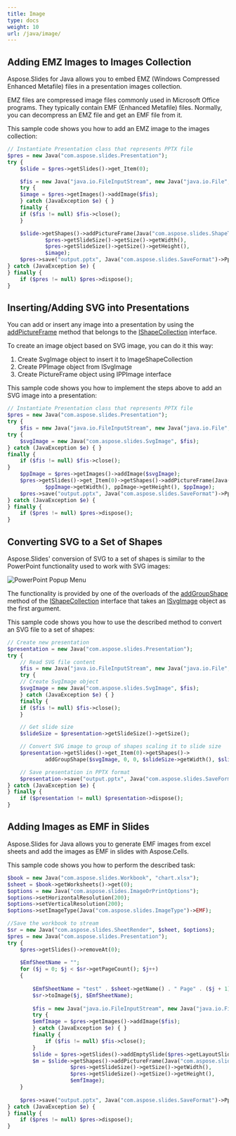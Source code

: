 ```yaml
---
title: Image
type: docs
weight: 10
url: /java/image/
---
```


## **Adding EMZ Images to Images Collection**
Aspose.Slides for Java allows you to embed EMZ (Windows Compressed Enhanced Metafile) files in a presentation images collection. 

EMZ files are compressed image files commonly used in Microsoft Office programs. They typically contain  EMF (Enhanced Metafile) files. Normally, you can decompress an EMZ file and get an EMF file from it. 


This sample code shows you how to add an EMZ image to the images collection:

```php 
// Instantiate Presentation class that represents PPTX file
$pres = new Java("com.aspose.slides.Presentation");
try {
    $slide = $pres->getSlides()->get_Item(0);

	$fis = new Java("java.io.FileInputStream", new Java("java.io.File", "image.emz"));
	try {
	$image = $pres->getImages()->addImage($fis);
	} catch (JavaException $e) { }
	finally {
    if ($fis != null) $fis->close();
    }

    $slide->getShapes()->addPictureFrame(Java("com.aspose.slides.ShapeType")->Rectangle, 0, 0,
            $pres->getSlideSize()->getSize()->getWidth(), 
			$pres->getSlideSize()->getSize()->getHeight(), 
			$image);
    $pres->save("output.pptx", Java("com.aspose.slides.SaveFormat")->Pptx);
} catch (JavaException $e) {
} finally {
    if ($pres != null) $pres->dispose();
}
```

## **Inserting/Adding SVG into Presentations**
You can add or insert any image into a presentation by using the [addPictureFrame](https://apireference.aspose.com/slides/java/com.aspose.slides/IShapeCollection#addPictureFrame-int-float-float-float-float-com.aspose.slides.IPPImage-) method that belongs to the [IShapeCollection](https://apireference.aspose.com/slides/java/com.aspose.slides/IShapeCollection) interface.

To create an image object based on SVG image, you can do it this way:

1. Create SvgImage object to insert it to ImageShapeCollection
2. Create PPImage object from ISvgImage
3. Create PictureFrame object using IPPImage interface

This sample code shows you how to implement the steps above to add an SVG image into a presentation:
```php 
// Instantiate Presentation class that represents PPTX file
$pres = new Java("com.aspose.slides.Presentation");
try {
	$fis = new Java("java.io.FileInputStream", new Java("java.io.File", "image.svg"));
try {
    $svgImage = new Java("com.aspose.slides.SvgImage", $fis);
} catch (JavaException $e) { }
finally {
    if ($fis != null) $fis->close();
}
    $ppImage = $pres->getImages()->addImage($svgImage);
    $pres->getSlides()->get_Item(0)->getShapes()->addPictureFrame(Java("com.aspose.slides.ShapeType")->Rectangle, 0, 0, 
			$ppImage->getWidth(), ppImage->getHeight(), $ppImage);
    $pres->save("output.pptx", Java("com.aspose.slides.SaveFormat")->Pptx);
} catch (JavaException $e) {
} finally {
    if ($pres != null) $pres->dispose();
}
```

## **Converting SVG to a Set of Shapes**
Aspose.Slides' conversion of SVG to a set of shapes is similar to the PowerPoint functionality used to work with SVG images:

![PowerPoint Popup Menu](img_01_01.png)

The functionality is provided by one of the overloads of the [addGroupShape](https://apireference.aspose.com/slides/java/com.aspose.slides/IShapeCollection#addGroupShape-com.aspose.slides.ISvgImage-float-float-float-float-) method of the [IShapeCollection](https://apireference.aspose.com/slides/java/com.aspose.slides/IShapeCollection) interface that takes an [ISvgImage](https://apireference.aspose.com/slides/java/com.aspose.slides/ISvgImage) object as the first argument.

This sample code shows you how to use the described method to convert an SVG file to a set of shapes:

```php 
// Create new presentation
$presentation = new Java("com.aspose.slides.Presentation");
try {
    // Read SVG file content
	$fis = new Java("java.io.FileInputStream", new Java("java.io.File", "watermark.png"));
	try {
    // Create SvgImage object
    $svgImage = new Java("com.aspose.slides.SvgImage", $fis);
    } catch (JavaException $e) { }
    finally {
    if ($fis != null) $fis->close();
    }

    // Get slide size
    $slideSize = $presentation->getSlideSize()->getSize();

    // Convert SVG image to group of shapes scaling it to slide size
    $presentation->getSlides()->get_Item(0)->getShapes()->
            addGroupShape($svgImage, 0, 0, $slideSize->getWidth(), $slideSize->getHeight());

    // Save presentation in PPTX format
    $presentation->save("output.pptx", Java("com.aspose.slides.SaveFormat")->Pptx);
} catch (JavaException $e) {
} finally {
    if ($presentation != null) $presentation->dispose();
}
```

## **Adding Images as EMF in Slides**
Aspose.Slides for Java allows you to generate EMF images from excel sheets and add the images as EMF in slides with Aspose.Cells. 

This sample code shows you how to perform the described task:

```php 
$book = new Java("com.aspose.slides.Workbook", "chart.xlsx");
$sheet = $book->getWorksheets()->get(0);
$options = new Java("com.aspose.slides.ImageOrPrintOptions");
$options->setHorizontalResolution(200);
$options->setVerticalResolution(200);
$options->setImageType(Java("com.aspose.slides.ImageType")->EMF);

//Save the workbook to stream
$sr = new Java("com.aspose.slides.SheetRender", $sheet, $options);
$pres = new Java("com.aspose.slides.Presentation");
try {
    $pres->getSlides()->removeAt(0);
    
    $EmfSheetName = "";
    for ($j = 0; $j < $sr->getPageCount(); $j++)
    {
    
        $EmfSheetName = "test" . $sheet->getName() . " Page" . ($j + 1) . ".out.emf";
        $sr->toImage($j, $EmfSheetName);
    
        $fis = new Java("java.io.FileInputStream", new Java("java.io.File", $EmfSheetName));
        try {
        $emfImage = $pres->getImages()->addImage($fis);
        } catch (JavaException $e) { }
        finally {
            if ($fis != null) $fis->close();
        }
        $slide = $pres->getSlides()->addEmptySlide($pres->getLayoutSlides()->getByType(Java("com.aspose.slides.SlideLayoutType")->Blank));
        $m = $slide->getShapes()->addPictureFrame(Java("com.aspose.slides.ShapeType")->Rectangle, 0, 0,
					$pres->getSlideSize()->getSize()->getWidth(), 
					$pres->getSlideSize()->getSize()->getHeight(), 
					$emfImage);
    }
    
    $pres->save("output.pptx", Java("com.aspose.slides.SaveFormat")->Pptx);
} catch (JavaException $e) {
} finally {
    if ($pres != null) $pres->dispose();
}
```